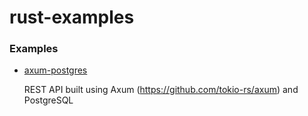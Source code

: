 # rust-examples

### Examples

- [axum-postgres](/axum-postgres)

  REST API built using Axum (https://github.com/tokio-rs/axum) and PostgreSQL
